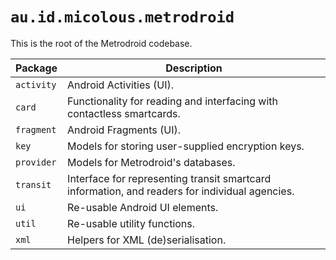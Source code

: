 # `au.id.micolous.metrodroid`

This is the root of the Metrodroid codebase.

Package    | Description
---------- | ------------
`activity` | Android Activities (UI).
`card`     | Functionality for reading and interfacing with contactless smartcards.
`fragment` | Android Fragments (UI).
`key`      | Models for storing user-supplied encryption keys.
`provider` | Models for Metrodroid's databases.
`transit`  | Interface for representing transit smartcard information, and readers for individual agencies.
`ui`       | Re-usable Android UI elements.
`util`     | Re-usable utility functions.
`xml`      | Helpers for XML (de)serialisation.
